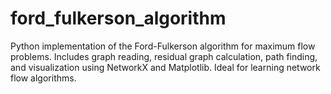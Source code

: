 # ford_fulkerson_algorithm
Python implementation of the Ford-Fulkerson algorithm for maximum flow problems. Includes graph reading, residual graph calculation, path finding, and visualization using NetworkX and Matplotlib. Ideal for learning network flow algorithms.
